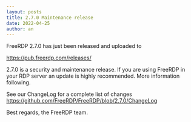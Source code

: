```yaml
---
layout: posts
title: 2.7.0 Maintenance release
date: 2022-04-25
author: an
---
```


FreeRDP 2.7.0 has just been released and uploaded to

https://pub.freerdp.com/releases/

2.7.0 is a security and maintenance release. If you are using FreeRDP in your RDP server an update is highly recommended. More information following.

See our ChangeLog for a complete list of changes https://github.com/FreeRDP/FreeRDP/blob/2.7.0/ChangeLog


Best regards,
the FreeRDP team.
